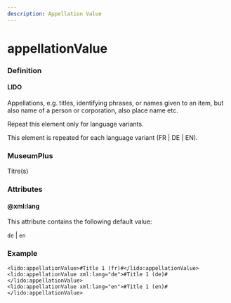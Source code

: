 ```yaml
---
description: Appellation Value
---
```


# appellationValue

### Definition

#### LIDO

Appellations, e.g. titles, identifying phrases, or names given to an item, but also name of a person or corporation, also place name etc.

Repeat this element only for language variants.

This element is repeated for each language variant (FR | DE | EN).

### MuseumPlus

&#x20;Titre(s)

### Attributes

#### @xml:lang

This attribute contains the following default value:

`de` | `en`

### Example

```markup
<lido:appellationValue>#Title 1 (fr)#</lido:appellationValue>
<lido:appellationValue xml:lang="de">#Title 1 (de)#</lido:appellationValue>
<lido:appellationValue xml:lang="en">#Title 1 (en)#</lido:appellationValue>
```
